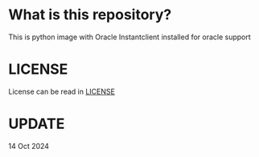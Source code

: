 # What is this repository?
This is python image with Oracle Instantclient installed for oracle support

# LICENSE
License can be read in [LICENSE](https://github.com/ntj125app/python-custom/blob/latest/LICENSE)

# UPDATE

14 Oct 2024
